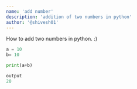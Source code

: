 ```yaml
---
name: 'add number'
description: 'addition of two numbers in python'
author: '@shivesh01'
---
```


How to add two numbers in python. :)
```python 
a = 10
b= 10

print(a+b)
```

```python 
output
20
```
